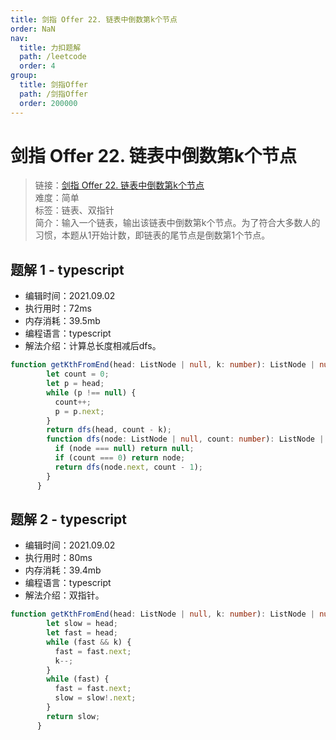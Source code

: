 ```yaml
---
title: 剑指 Offer 22. 链表中倒数第k个节点
order: NaN
nav:
  title: 力扣题解
  path: /leetcode
  order: 4
group:
  title: 剑指Offer
  path: /剑指Offer
  order: 200000
---
```


# 剑指 Offer 22. 链表中倒数第k个节点
    
> 链接：[剑指 Offer 22. 链表中倒数第k个节点](https://leetcode-cn.com/problems/lian-biao-zhong-dao-shu-di-kge-jie-dian-lcof/)  
> 难度：简单  
> 标签：链表、双指针  
> 简介：输入一个链表，输出该链表中倒数第k个节点。为了符合大多数人的习惯，本题从1开始计数，即链表的尾节点是倒数第1个节点。
      
## 题解 1 - typescript
- 编辑时间：2021.09.02
- 执行用时：72ms
- 内存消耗：39.5mb
- 编程语言：typescript
- 解法介绍：计算总长度相减后dfs。
```typescript
function getKthFromEnd(head: ListNode | null, k: number): ListNode | null {
        let count = 0;
        let p = head;
        while (p !== null) {
          count++;
          p = p.next;
        }
        return dfs(head, count - k);
        function dfs(node: ListNode | null, count: number): ListNode | null {
          if (node === null) return null;
          if (count === 0) return node;
          return dfs(node.next, count - 1);
        }
      }
```

## 题解 2 - typescript
- 编辑时间：2021.09.02
- 执行用时：80ms
- 内存消耗：39.4mb
- 编程语言：typescript
- 解法介绍：双指针。
```typescript
function getKthFromEnd(head: ListNode | null, k: number): ListNode | null {
        let slow = head;
        let fast = head;
        while (fast && k) {
          fast = fast.next;
          k--;
        }
        while (fast) {
          fast = fast.next;
          slow = slow!.next;
        }
        return slow;
      }
```

      